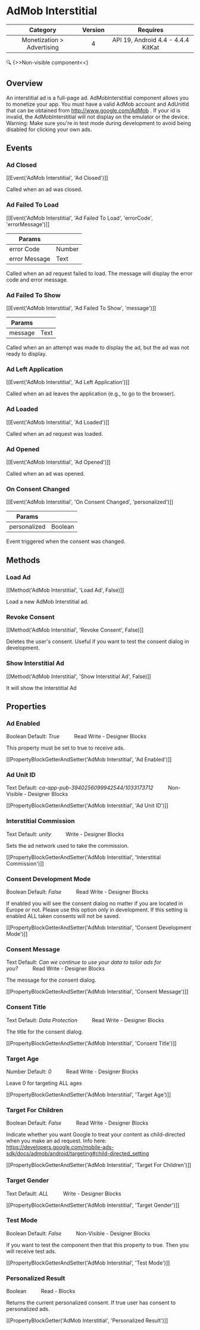 # AdMob Interstitial

| Category | Version | Requires |
|:--------:|:-------:|:--------:|
|Monetization > Advertising|4|API 19, Android 4.4 - 4.4.4 KitKat|

:mag: {>>Non-visible component<<}

## Overview

An interstitial ad is a full-page ad. AdMobInterstitial component allows you to monetize your app. You must have a valid AdMob account and AdUnitId that can be obtained from http://www.google.com/AdMob . If your id is invalid, the AdMobInterstitial will not display on the emulator or the device. Warning: Make sure you're in test mode during development to avoid being disabled for clicking your own ads. 

## Events

### Ad Closed

[[Event('AdMob Interstitial', 'Ad Closed')]]

Called when an ad was closed.

### Ad Failed To Load

[[Event('AdMob Interstitial', 'Ad Failed To Load', 'errorCode', 'errorMessage')]]

| Params | []() |
|--------|------|
|error Code|Number|
|error Message|Text|


Called when an ad request failed to load. The message will display the error code and error message.

### Ad Failed To Show

[[Event('AdMob Interstitial', 'Ad Failed To Show', 'message')]]

| Params | []() |
|--------|------|
|message|Text|


Called when an an attempt was made to display the ad, but the ad was not ready to display.

### Ad Left Application

[[Event('AdMob Interstitial', 'Ad Left Application')]]

Called when an ad leaves the application (e.g., to go to the browser).

### Ad Loaded

[[Event('AdMob Interstitial', 'Ad Loaded')]]

Called when an ad request was loaded.

### Ad Opened

[[Event('AdMob Interstitial', 'Ad Opened')]]

Called when an ad was opened.

### On Consent Changed

[[Event('AdMob Interstitial', 'On Consent Changed', 'personalized')]]

| Params | []() |
|--------|------|
|personalized|Boolean|


Event triggered when the consent was changed.

## Methods

### Load Ad

[[Method('AdMob Interstitial', 'Load Ad', False)]]

Load a new AdMob Interstitial ad.

### Revoke Consent

[[Method('AdMob Interstitial', 'Revoke Consent', False)]]

Deletes the user's consent. Useful if you want to test the consent dialog in development.

### Show Interstitial Ad

[[Method('AdMob Interstitial', 'Show Interstitial Ad', False)]]

It will show the Interstitial Ad

## Properties

### Ad Enabled

<span class="chip chip-boolean">Boolean</span> <span class="chip chip-boolean">Default: <i>True</i></span>&nbsp;&nbsp;&nbsp;&nbsp;&nbsp;&nbsp;&nbsp;&nbsp;&nbsp;&nbsp;<span class="chip chip-rw">Read</span> <span class="chip chip-rw">Write</span> - <span class="chip chip-bd">Designer</span> <span class="chip chip-bd">Blocks</span> 

This property must be set to true to receive ads.

[[PropertyBlockGetterAndSetter('AdMob Interstitial', 'Ad Enabled')]]

### Ad Unit ID

<span class="chip chip-text">Text</span> <span class="chip chip-text">Default: <i>ca-app-pub-3940256099942544/1033173712</i></span>&nbsp;&nbsp;&nbsp;&nbsp;&nbsp;&nbsp;&nbsp;&nbsp;&nbsp;&nbsp;<span class="chip chip-rw">Non-Visible</span> - <span class="chip chip-bd">Designer</span> <span class="chip chip-bd">Blocks</span> 

[[PropertyBlockGetterAndSetter('AdMob Interstitial', 'Ad Unit ID')]]

### Interstitial Commission

<span class="chip chip-text">Text</span> <span class="chip chip-text">Default: <i>unity</i></span>&nbsp;&nbsp;&nbsp;&nbsp;&nbsp;&nbsp;&nbsp;&nbsp;&nbsp;&nbsp;<span class="chip chip-rw">Write</span> - <span class="chip chip-bd">Designer</span> <span class="chip chip-bd">Blocks</span> 

Sets the ad network used to take the commission.

[[PropertyBlockGetterAndSetter('AdMob Interstitial', 'Interstitial Commission')]]

### Consent Development Mode

<span class="chip chip-boolean">Boolean</span> <span class="chip chip-boolean">Default: <i>False</i></span>&nbsp;&nbsp;&nbsp;&nbsp;&nbsp;&nbsp;&nbsp;&nbsp;&nbsp;&nbsp;<span class="chip chip-rw">Read</span> <span class="chip chip-rw">Write</span> - <span class="chip chip-bd">Designer</span> <span class="chip chip-bd">Blocks</span> 

If enabled you will see the consent dialog no matter if you are located in Europe or not. Please use this option only in development. If this setting is enabled ALL taken consents will not be saved.

[[PropertyBlockGetterAndSetter('AdMob Interstitial', 'Consent Development Mode')]]

### Consent Message

<span class="chip chip-text">Text</span> <span class="chip chip-text">Default: <i>Can we continue to use your data to tailor ads for you?</i></span>&nbsp;&nbsp;&nbsp;&nbsp;&nbsp;&nbsp;&nbsp;&nbsp;&nbsp;&nbsp;<span class="chip chip-rw">Read</span> <span class="chip chip-rw">Write</span> - <span class="chip chip-bd">Designer</span> <span class="chip chip-bd">Blocks</span> 

The message for the consent dialog.

[[PropertyBlockGetterAndSetter('AdMob Interstitial', 'Consent Message')]]

### Consent Title

<span class="chip chip-text">Text</span> <span class="chip chip-text">Default: <i>Data Protection</i></span>&nbsp;&nbsp;&nbsp;&nbsp;&nbsp;&nbsp;&nbsp;&nbsp;&nbsp;&nbsp;<span class="chip chip-rw">Read</span> <span class="chip chip-rw">Write</span> - <span class="chip chip-bd">Designer</span> <span class="chip chip-bd">Blocks</span> 

The title for the consent dialog.

[[PropertyBlockGetterAndSetter('AdMob Interstitial', 'Consent Title')]]

### Target Age

<span class="chip chip-number">Number</span> <span class="chip chip-number">Default: <i>0</i></span>&nbsp;&nbsp;&nbsp;&nbsp;&nbsp;&nbsp;&nbsp;&nbsp;&nbsp;&nbsp;<span class="chip chip-rw">Read</span> <span class="chip chip-rw">Write</span> - <span class="chip chip-bd">Designer</span> <span class="chip chip-bd">Blocks</span> 

Leave 0 for targeting ALL ages

[[PropertyBlockGetterAndSetter('AdMob Interstitial', 'Target Age')]]

### Target For Children

<span class="chip chip-boolean">Boolean</span> <span class="chip chip-boolean">Default: <i>False</i></span>&nbsp;&nbsp;&nbsp;&nbsp;&nbsp;&nbsp;&nbsp;&nbsp;&nbsp;&nbsp;<span class="chip chip-rw">Read</span> <span class="chip chip-rw">Write</span> - <span class="chip chip-bd">Designer</span> <span class="chip chip-bd">Blocks</span> 

Indicate whether you want Google to treat your content as child-directed when you make an ad request. Info here: https://developers.google.com/mobile-ads-sdk/docs/admob/android/targeting#child-directed_setting

[[PropertyBlockGetterAndSetter('AdMob Interstitial', 'Target For Children')]]

### Target Gender

<span class="chip chip-text">Text</span> <span class="chip chip-text">Default: <i>ALL</i></span>&nbsp;&nbsp;&nbsp;&nbsp;&nbsp;&nbsp;&nbsp;&nbsp;&nbsp;&nbsp;<span class="chip chip-rw">Write</span> - <span class="chip chip-bd">Designer</span> <span class="chip chip-bd">Blocks</span> 

[[PropertyBlockGetterAndSetter('AdMob Interstitial', 'Target Gender')]]

### Test Mode

<span class="chip chip-boolean">Boolean</span> <span class="chip chip-boolean">Default: <i>False</i></span>&nbsp;&nbsp;&nbsp;&nbsp;&nbsp;&nbsp;&nbsp;&nbsp;&nbsp;&nbsp;<span class="chip chip-rw">Non-Visible</span> - <span class="chip chip-bd">Designer</span> <span class="chip chip-bd">Blocks</span> 

If you want to test the component then that this property to true. Then you will receive test ads.

[[PropertyBlockGetterAndSetter('AdMob Interstitial', 'Test Mode')]]

### Personalized Result

<span class="chip chip-boolean">Boolean</span>&nbsp;&nbsp;&nbsp;&nbsp;&nbsp;&nbsp;&nbsp;&nbsp;&nbsp;&nbsp;<span class="chip chip-rw">Read</span> - <span class="chip chip-bd">Blocks</span> 

Returns the current personalized consent. If true user has consent to personalized ads.

[[PropertyBlockGetter('AdMob Interstitial', 'Personalized Result')]]